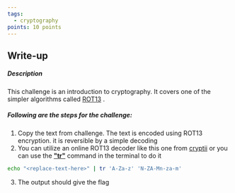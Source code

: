 ```yaml
---
tags:
  - cryptography
points: 10 points
---
```

## Write-up
##### Description
This challenge is an introduction to cryptography. It covers one of the simpler algorithms called [ROT13](https://en.wikipedia.org/wiki/ROT13) . 

##### Following are the steps for the challenge: 
1. Copy the text from challenge. The text is encoded using ROT13 encryption. it is reversible by a simple decoding
2. You can utilize an online ROT13 decoder like this one from [cryptii](https://cryptii.com/pipes/rot13-decoder) or you can use the [**"tr"**](https://www.geeksforgeeks.org/tr-command-in-unix-linux-with-examples/) command in the terminal to do it
```bash
echo "<replace-text-here>" | tr 'A-Za-z' 'N-ZA-Mn-za-m'
```
3. The output should give the flag
